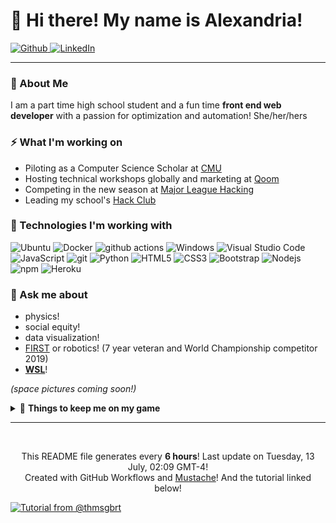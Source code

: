 <h1>🚀 Hi there! My name is Alexandria!</h1>

<p><a href="https://github.com/alt-ab" target="_blank"><img alt="Github" src="https://img.shields.io/badge/GitHub-%2312100E.svg?&style=for-the-badge&logo=Github&logoColor=white" />
<!-- </a> <a href="https://twitter.com/Guibz16" target="_blank"><img alt="Twitter" src="https://img.shields.io/badge/twitter-%231DA1F2.svg?&style=for-the-badge&logo=twitter&logoColor=white" /> -->
</a> <a href="https://www.linkedin.com/in/alexandria-b" target="_blank"><img alt="LinkedIn" src="https://img.shields.io/badge/linkedin-%230077B5.svg?&style=for-the-badge&logo=linkedin&logoColor=white" /></a>
</p>

---

<h3> 🔭 About Me </h3>

<p> I am a part time high school student and a fun time <b>front end web developer</b> with a passion for optimization and automation! She/her/hers </p>

<h3>⚡ What I'm working on </h3>

- Piloting as a Computer Science Scholar at [CMU](https://www.cmu.edu)
- Hosting technical workshops globally and marketing at [Qoom](https://Qoom.io)
- Competing in the new season at [Major League Hacking](https://mlh.io/)
- Leading my school's [Hack Club](https://hackclub.com/)

<h3>🌱 Technologies I'm working with </h3>
<p>
  <img alt="Ubuntu" src="https://img.shields.io/badge/-Unbutu-DD4814?style=flat-square&logo=ubuntu&logoColor=white" /> 
  <img alt="Docker" src="https://img.shields.io/badge/-Docker-46a2f1?style=flat-square&logo=docker&logoColor=white" />
  <img alt="github actions" src="https://img.shields.io/badge/-Github_Actions-2088FF?style=flat-square&logo=github-actions&logoColor=white" />
  <img alt="Windows" src="https://img.shields.io/badge/-Windows-7FBC00?style=flat-square&logo=windows&logoColor=white" />
  <img alt="Visual Studio Code" src="https://img.shields.io/badge/-Visual Studio Code-0078d7?style=flat-square&logo=Visual Studio Code&logoColor=white" />
  <img alt="JavaScript" src="https://img.shields.io/badge/-JavaScript-f7df1e?style=flat-square&logo=javascript&logoColor=white" />
  
  <img alt="git" src="https://img.shields.io/badge/-Git-F05032?style=flat-square&logo=git&logoColor=white" />
  <img alt="Python" src="https://img.shields.io/badge/-Python-4B8BBE?style=flat-square&logo=python&logoColor=white" />
  
  <img alt="HTML5" src="https://img.shields.io/badge/-HTML5-E34F26?style=flat-square&logo=html5&logoColor=white" />
  <img alt="CSS3" src="https://img.shields.io/badge/-CSS3-2565AE?style=flat-square&logo=css3&logoColor=white" />
  
  <img alt="Bootstrap" src="https://img.shields.io/badge/-Boostrap-553C7B?style=flat-square&logo=bootstrap&logoColor=white" />
  <img alt="Nodejs" src="https://img.shields.io/badge/-Nodejs-43853d?style=flat-square&logo=Node.js&logoColor=white" />
  <img alt="npm" src="https://img.shields.io/badge/-NPM-CB3837?style=flat-square&logo=npm&logoColor=white" />
  <img alt="Heroku" src="https://img.shields.io/badge/-Heroku-430098?style=flat-square&logo=heroku&logoColor=white" />
</p>

<h3>💬 Ask me about</h3>

- physics! 
- social equity!
- data visualization!
- [FIRST](https://www.firstinspires.org/) or robotics! (7 year veteran and World Championship competitor 2019)
- [**WSL**](https://docs.microsoft.com/en-us/windows/wsl/install-win10)!

<i>(space pictures coming soon!)</i>


<details closed>
  <summary> 💪 <b>Things to keep me on my game</b> </summary
  
![](https://komarev.com/ghpvc/?username=alt-ab&style=flat&color=99E5B5)
  
![Github Stats](https://github-readme-stats.vercel.app/api?username=alxndriab&count_private=true&show_icons=true)
  
</details>

------

<br>

<p align="center">This README file generates every <b>6 hours</b>! Last update on Tuesday, 13 July, 02:09 GMT-4! <br> Created with GitHub Workflows and <a href='https://github.com/mustache/mustache/blob/master/README.md' target='_blank'>Mustache</a>! And the tutorial linked below!</p>

<a href="https://medium.com/swlh/how-to-create-a-self-updating-readme-md-for-your-github-profile-f8b05744ca91">
    <img src="https://img.shields.io/badge/Tutorial-@thmsgbrt-purple?link=https://medium.com/swlh/how-to-create-a-self-updating-readme-md-for-your-github-profile-f8b05744ca91?" alt="Tutorial from @thmsgbrt"/>
  </a>


<!--
**alt-ab/alt-ab** is a ✨ _special_ ✨ repository because its `README.md` (this file) appears on your GitHub profile.

Here are some ideas to get you started:

- 🔭 I’m currently working on ...
- 🌱 I’m currently learning ...
- 👯 I’m looking to collaborate on ...
- 🤔 I’m looking for help with ...
- 💬 Ask me about ...
- 📫 How to reach me: ...
- 😄 Pronouns: ...
- ⚡ Fun fact: ...
-->
